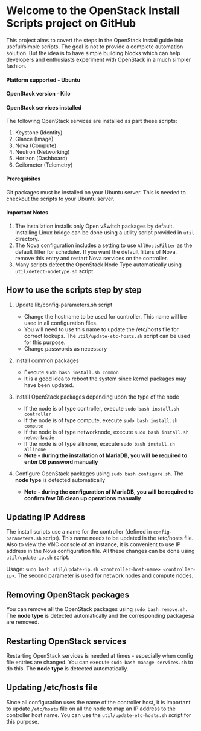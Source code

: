 # Welcome to the OpenStack Install Scripts project on GitHub

This project aims to covert the steps in the OpenStack Install guide into useful/simple scripts. The goal is not to provide a complete automation solution. But the idea is to have simple building blocks which can help developers and enthusiasts experiment with OpenStack in a much simpler fashion.

#### Platform supported - Ubuntu
#### OpenStack version - Kilo
#### OpenStack services installed ####
The following OpenStack services are installed as part these scripts:

1. Keystone (Identity)
2. Glance (Image)
3. Nova (Compute)
4. Neutron (Networking)
5. Horizon (Dashboard)
6. Ceilometer (Telemetry)

#### Prerequisites ####
Git packages must be installed on your Ubuntu server. This is needed to checkout the scripts to your Ubuntu server.

#### Important Notes ####
1. The installation installs only Open vSwitch packages by default. Installing Linux bridge can be done using a utility script provided in `util` directory.
2. The Nova configuration includes a setting to use `AllHostsFilter` as the default filter for scheduler. If you want the default filters of Nova, remove this entry and restart Nova services on the controller.
3. Many scripts detect the OpenStack Node Type automatically using `util/detect-nodetype.sh` script.

## How to use the scripts step by step ##

1. Update lib/config-parameters.sh script 
   - Change the hostname to be used for controller. This name will be used in all configuration files. 
   - You will need to use this name to update the /etc/hosts file for correct lookups. The `util/update-etc-hosts.sh` script can be used for this purpose.
   - Change passwords as necessary 

2. Install common packages
   - Execute `sudo bash install.sh common`
   - It is a good idea to reboot the system since kernel packages may have been updated.

3. Install OpenStack packages depending upon the type of the node
   - If the node is of type controller, execute `sudo bash install.sh controller`
   - If the node is of type compute, execute `sudo bash install.sh compute`
   - If the node is of type networknode, execute `sudo bash install.sh networknode`
   - If the node is of type allinone, execute `sudo bash install.sh allinone`
   - **Note - during the installation of MariaDB, you will be required to enter DB password manually**

4. Configure OpenStack packages using `sudo bash configure.sh`. The **node type** is detected automatically
   - **Note - during the configuration of MariaDB, you will be required to confirm few DB clean up operations manually** 

## Updating IP Address ##

The install scripts use a name for the controller (defined in `config-parameters.sh` script). This name needs to be updated in the /etc/hosts file. Also to view the VNC console of an instance, it is convenient to use IP address in the Nova configuration file. All these changes can be done using `util/update-ip.sh` script. 

Usage: `sudo bash util/update-ip.sh <controller-host-name> <controller-ip>`. 
The second parameter is used for network nodes and compute nodes.

## Removing OpenStack packages ##

You can remove all the OpenStack packages using `sudo bash remove.sh`. The **node type** is detected automatically and the corresponding packagesa are removed.

## Restarting OpenStack services ##

Restarting OpenStack services is needed at times - especially when config file entries are changed. You can execute `sudo bash manage-services.sh` to do this. The **node type** is detected automatically.

## Updating /etc/hosts file ##

Since all configuration uses the name of the controller host, it is important to update `/etc/hosts` file on all the node to map an IP address to the controller host name. You can use the `util/update-etc-hosts.sh` script for this purpose.

